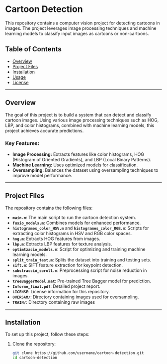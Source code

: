 # Cartoon Detection

This repository contains a computer vision project for detecting cartoons in images. The project leverages image processing techniques and machine learning models to classify input images as cartoons or non-cartoons.

## Table of Contents
- [Overview](#overview)
- [Project Files](#project-files)
- [Installation](#installation)
- [Usage](#usage)
- [License](#license)

---

## Overview

The goal of this project is to build a system that can detect and classify cartoon images. Using various image processing techniques such as HOG, LBP, and color histograms, combined with machine learning models, this project achieves accurate predictions.

### Key Features:
- **Image Processing:** Extracts features like color histograms, HOG (Histogram of Oriented Gradients), and LBP (Local Binary Patterns).
- **Machine Learning:** Uses optimized models for classification.
- **Oversampling:** Balances the dataset using oversampling techniques to improve model performance.

---

## Project Files

The repository contains the following files:

- **`main.m`**: The main script to run the cartoon detection system.
- **`fusio_models.m`**: Combines models for enhanced performance.
- **`histogrames_color_HSV.m`** and **`histogrames_color_RGB.m`**: Scripts for extracting color histograms in HSV and RGB color spaces.
- **`hog.m`**: Extracts HOG features from images.
- **`lbp.m`**: Extracts LBP features for texture analysis.
- **`optimtzacio_models.m`**: Script for optimizing and training machine learning models.
- **`split_train_test.m`**: Splits the dataset into training and testing sets.
- **`sift.m`**: SIFT feature extraction for keypoint detection.
- **`substracció_soroll.m`**: Preprocessing script for noise reduction in images.
- **`treeBaggerModel.mat`**: Pre-trained Tree Bagger model for prediction.
- **`Informe_final.pdf`**: Detailed project report.
- **`LICENSE`**: License information for this repository.
- **`OVERSAM/`**: Directory containing images used for oversampling.
- **`TRAIN/`**: Directory containing raw images

---

## Installation

To set up this project, follow these steps:

1. Clone the repository:
   ```bash
   git clone https://github.com/username/cartoon-detection.git
   cd cartoon-detection
